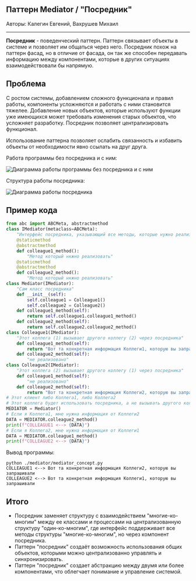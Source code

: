 ## Паттерн Mediator / "Посредник"

Авторы: Калегин Евгений, Вахрушев Михаил

---

**Посредник** - поведенческий паттерн. Паттерн связывает объекты в системе и позволяет им общаться через него.
Посредник похож на паттерн фасад, но в отличие от фасада, он так же способен передавать информацию между компонентами, которые в других ситуациях взаимодействовали бы напрямую.
## Проблема
С ростом системы, добавлением сложного функционала и правил работы, компоненты усложняются и работать с ними становится тяжелее. Добавление новых объектов, которые используют функции уже имеющихся может требовать изменения старых объектов, что усложняет разработку.
Посредник позволяет централизировать функционал.

Использование паттерна позволяет ослабить связанность и избавить объекты от необходимости явно ссылать на друг друга.

Работа программы без посредника и с ним:

![Диаграмма работы программы без посредника и с ним](https://sbcode.net/python/img/mediator_concept.svg)

Структура работы посредника:

![Диаграмма работы посредника](https://sbcode.net/python/img/mediator_example.svg)

## Пример кода

```python
from abc import ABCMeta, abstractmethod
class IMediator(metaclass=ABCMeta):
    "Интерфейс посредника, указывающий все методы, которые нужно реализовать"
    @staticmethod
    @abstractmethod
    def colleague1_method():
        "Метод который нкжно реализовать"
    @staticmethod
    @abstractmethod
    def colleague2_method():
        "Метод который нкжно реализовать"
class Mediator(IMediator):
    "Сам класс посредника"
    def __init__(self):
        self.colleague1 = Colleague1()
        self.colleague2 = Colleague2()
    def colleague1_method(self):
        return self.colleague1.colleague1_method()
    def colleague2_method(self):
        return self.colleague2.colleague2_method()
class Colleague1(IMediator):
    "Этот коллега (1) вызывает другого коллегу (2) через посредника"
    def colleague1_method(self):
        return "Вот та конкретная информация Коллеги1, которую вы запрашивали"
    def colleague2_method(self):
        "не реализовано"
class Colleague2(IMediator):
    "Этот коллега (2) вызывает другого коллегу (1) через посредника"
    def colleague1_method(self):
        "не реализовано"
    def colleague2_method(self):
        return "Вот та конкретная информация Коллеги2, которую вы запрашивали"
# Этот клиент либо Коллега1, либо Коллега2
# Этот коллега будет использовать посредника, а не вызывать другого коллегу напрямую.
MEDIATOR = Mediator()
# Если я Коллега1, мне нужна информация от Коллеги2
DATA = MEDIATOR.colleague2_method()
print(f"COLLEAGUE1 <--> {DATA}")
# Если я Коллега2, мне нужна информация от Коллеги1
DATA = MEDIATOR.colleague1_method()
print(f"COLLEAGUE2 <--> {DATA}")
```
Вывод программы:
```
python ./mediator/mediator_concept.py    
COLLEAGUE1 <--> Вот та конкретная информация Коллеги2, которую вы запрашивали
COLLEAGUE2 <--> Вот та конкретная информация Коллеги1, которую вы запрашивали
```
## Итого
* Посредник заменяет структуру с взаимодействием "многие-ко-многим" между ее классами и процессами на централизованную структуру "один-ко-многим", где интерфейс поддерживает все методы структуры "многие-ко-многим", но через компонент посредника.
* Паттерн "посредник" создаёт возможность использования общих объектов, которыми можно централизованно управлять и синхронизировать.
* Паттерн "посредник" создает абстракцию между двумя или более компонентами, что облегчает понимание и управление системой.

